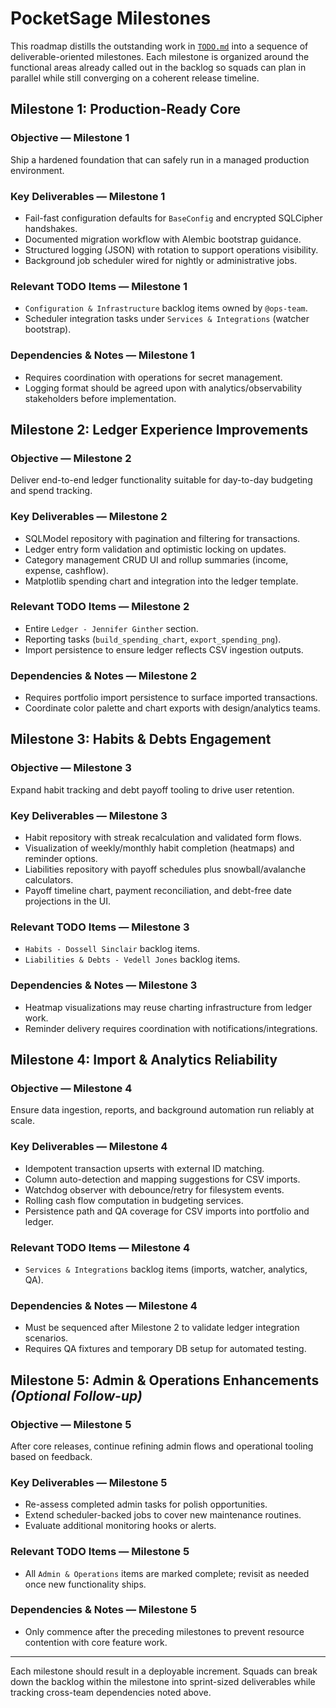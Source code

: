 # PocketSage Milestones

This roadmap distills the outstanding work in [`TODO.md`](../TODO.md) into a sequence of deliverable-oriented milestones. Each milestone is organized around the functional areas already called out in the backlog so squads can plan in parallel while still converging on a coherent release timeline.

## Milestone 1: Production-Ready Core

### Objective — Milestone 1

Ship a hardened foundation that can safely run in a managed production environment.

### Key Deliverables — Milestone 1

- Fail-fast configuration defaults for `BaseConfig` and encrypted SQLCipher handshakes.
- Documented migration workflow with Alembic bootstrap guidance.
- Structured logging (JSON) with rotation to support operations visibility.
- Background job scheduler wired for nightly or administrative jobs.

### Relevant TODO Items — Milestone 1

- `Configuration & Infrastructure` backlog items owned by `@ops-team`.
- Scheduler integration tasks under `Services & Integrations` (watcher bootstrap).

### Dependencies & Notes — Milestone 1

- Requires coordination with operations for secret management.
- Logging format should be agreed upon with analytics/observability stakeholders before implementation.

## Milestone 2: Ledger Experience Improvements

### Objective — Milestone 2

Deliver end-to-end ledger functionality suitable for day-to-day budgeting and spend tracking.

### Key Deliverables — Milestone 2

- SQLModel repository with pagination and filtering for transactions.
- Ledger entry form validation and optimistic locking on updates.
- Category management CRUD UI and rollup summaries (income, expense, cashflow).
- Matplotlib spending chart and integration into the ledger template.

### Relevant TODO Items — Milestone 2

- Entire `Ledger - Jennifer Ginther` section.
- Reporting tasks (`build_spending_chart`, `export_spending_png`).
- Import persistence to ensure ledger reflects CSV ingestion outputs.

### Dependencies & Notes — Milestone 2

- Requires portfolio import persistence to surface imported transactions.
- Coordinate color palette and chart exports with design/analytics teams.

## Milestone 3: Habits & Debts Engagement

### Objective — Milestone 3

Expand habit tracking and debt payoff tooling to drive user retention.

### Key Deliverables — Milestone 3

- Habit repository with streak recalculation and validated form flows.
- Visualization of weekly/monthly habit completion (heatmaps) and reminder options.
- Liabilities repository with payoff schedules plus snowball/avalanche calculators.
- Payoff timeline chart, payment reconciliation, and debt-free date projections in the UI.

### Relevant TODO Items — Milestone 3

- `Habits - Dossell Sinclair` backlog items.
- `Liabilities & Debts - Vedell Jones` backlog items.

### Dependencies & Notes — Milestone 3

- Heatmap visualizations may reuse charting infrastructure from ledger work.
- Reminder delivery requires coordination with notifications/integrations.

## Milestone 4: Import & Analytics Reliability

### Objective — Milestone 4

Ensure data ingestion, reports, and background automation run reliably at scale.

### Key Deliverables — Milestone 4

- Idempotent transaction upserts with external ID matching.
- Column auto-detection and mapping suggestions for CSV imports.
- Watchdog observer with debounce/retry for filesystem events.
- Rolling cash flow computation in budgeting services.
- Persistence path and QA coverage for CSV imports into portfolio and ledger.

### Relevant TODO Items — Milestone 4

- `Services & Integrations` backlog items (imports, watcher, analytics, QA).

### Dependencies & Notes — Milestone 4

- Must be sequenced after Milestone 2 to validate ledger integration scenarios.
- Requires QA fixtures and temporary DB setup for automated testing.

## Milestone 5: Admin & Operations Enhancements *(Optional Follow-up)*

### Objective — Milestone 5

After core releases, continue refining admin flows and operational tooling based on feedback.

### Key Deliverables — Milestone 5

- Re-assess completed admin tasks for polish opportunities.
- Extend scheduler-backed jobs to cover new maintenance routines.
- Evaluate additional monitoring hooks or alerts.

### Relevant TODO Items — Milestone 5

- All `Admin & Operations` items are marked complete; revisit as needed once new functionality ships.

### Dependencies & Notes — Milestone 5

- Only commence after the preceding milestones to prevent resource contention with core feature work.

---

Each milestone should result in a deployable increment. Squads can break down the backlog within the milestone into sprint-sized deliverables while tracking cross-team dependencies noted above.
